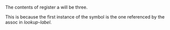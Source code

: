The contents of register a will be three.

This is because the first instance of the symbol is the one referenced by the
assoc in *lookup-label*.
